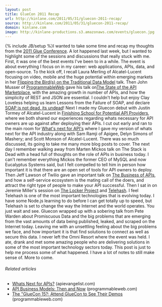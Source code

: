 ```yaml
---
layout: post
title: GlueCon 2011 Recap
url: http://kinlane.com/2011/05/31/gluecon-2011-recap/
source: http://kinlane.com/2011/05/31/gluecon-2011-recap/
domain: kinlane.com
image: http://kinlane-productions.s3.amazonaws.com/events/gluecon.jpg
---
```

{% include JB/setup %}<img class="c1" src="http://kinlane-productions.s3.amazonaws.com/events/gluecon.jpg" alt="" align="right" />I wanted to take some time and recap my thoughts from the <a title="Glue Conference 2011" href="http://gluecon.com/">2011 Glue Conference</a>. A lot happened last week, but I wanted to highlight some of the sessions and discussions that really stuck with me. First, it was one of the best events I've been to in a while. The event is about everything I focus on in my career: web applications, APIs, data, and open-source. To the kick off, I recall Laura Merling of Alcatel-Lucent focusing on video, mobile and the huge potential within emerging markets in her <a title="Flipping the Bird on the Traditional Data Model" href="http://www.slideshare.net/mikemaney/flipping-the-birds-on-the-traditional-data-model">Flipping the Bird(s) on the Traditional Data Model</a> talk. Then John Musser of <a title="ProgrammableWeb" href="http://www.programmableweb.com">ProgrammableWeb</a> gave his talk on<a title="The State of the API Market" href="http://www.slideshare.net/jmusser/open-apis-state-of-the-market-2011">The State of the API Marketplace</a>, with the amazing growth in number of APIs, and how the simplicity of REST and JSON are essential. I couldn't help but enjoy Clay Loveless helping us learn Lessons from the Failure of SOAP, and declare <a title="Soap is Undead" href="http://www.readwriteweb.com/enterprise/2011/05/soap-is-not-dead---its-undead.php">SOAP is not dead, its undead</a>! Next I made my Gluecon debut with Justin Tormey of Alcatel-Lucent in <a title="Finishing School for API Providers" href="http://justintormey.com/2011/05/25/finishing-school-for-potential-api-providers/">Finishing School for Potential API Providers</a>, where we both shared our experiences regarding whats necessary for API owners are up against after deploying their APIs. I cut out early and ran to the main room for <a title="Whats Next for APIs" href="http://www.slideshare.net/kinlane/kin-lane-gluecon-whats-next-for-apis">What's next for API's</a> where I gave my version of whats next for the API industry along with Sam Ramji of Apigee, Delyn Simons of Mashery; and Scott Monson of Alcatel-Lucent. There was so much discussed, its going to take me many more blog posts to cover. The next day I remember walking away from Marten Mickos talk on The Stack is Dead with a head full of thoughts on the role of APIs in business today. I can't remember everything Mickos the former CEO of MySQL and now Eucalyptus Systems said, but I felt compelled to tell him in person how important it is that there are an open set of tools for API owners to deploy. Then Jeff Lawson of Twilio gave an important talk on <a title="The Business of APIs" href="http://www.slideshare.net/twilio/gluecon-twilio-business-of-apis-and-doers">The Business of APIs</a>, and how a self-service ecosystem is the mating call of the doers, and attract the right type of people to make your API successful. Then I sat in on Jeremie Miller's session on <a title="The Locker Project" href="http://lockerproject.org/">The Locker Project</a> and <a title="Telehash" href="http://www.telehash.org/">Telehash</a>. I feel Telehash is one of the most important technologies that is evolving today. I have some Node.js learning to do before I can get totally up to speed, but Telehash is set to change the way the Internet and the world operates. You just wait and see. Gluecon wrapped up with a sobering talk from Pete Warden about Promiscuous Data and the big problems that are emerging from the vast amounts of data being published, leaked, and scraped on the Internet today. Leaving me with an unsettling feeling about the big problems we face, and how important it is that find solutions to connect as well as secure this data. I never left the Omni Resort where the event was held. I ate, drank and met some amazing people who are delivering solutions in some of the most important technology sectors today. This post is just to help me process some of what happened. I have a lot of notes to still make sense of. More to come.
<h6 class="zemanta-related-title c2">
     Related articles
</h6>
<ul class="zemanta-article-ul">
     <li class="zemanta-article-ul-li">
          <a href="http://blog.apievangelist.com/2011/05/24/whats-next-for-apis/">Whats Next for APIs?</a> (apievangelist.com)
     </li>
     <li class="zemanta-article-ul-li">
          <a href="http://blog.programmableweb.com/2011/05/25/api-business-models-then-and-now/">API Business Models: Then and Now</a> (programmableweb.com)
     </li>
     <li class="zemanta-article-ul-li">
          <a href="http://blog.programmableweb.com/2011/04/11/the-gluecon-15-attend-gluecon-to-see-their-demos/">The "GlueCon 15?: Attend GlueCon to See Their Demos</a> (programmableweb.com)
     </li>
</ul>